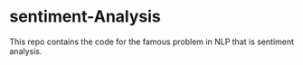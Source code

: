 # sentiment-Analysis
This repo contains the code for the famous problem in NLP that is sentiment analysis.
